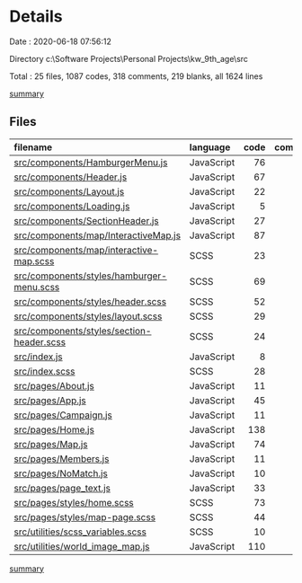 # Details

Date : 2020-06-18 07:56:12

Directory c:\Software Projects\Personal Projects\kw_9th_age\src

Total : 25 files,  1087 codes, 318 comments, 219 blanks, all 1624 lines

[summary](results.md)

## Files
| filename | language | code | comment | blank | total |
| :--- | :--- | ---: | ---: | ---: | ---: |
| [src/components/HamburgerMenu.js](/src/components/HamburgerMenu.js) | JavaScript | 76 | 25 | 15 | 116 |
| [src/components/Header.js](/src/components/Header.js) | JavaScript | 67 | 12 | 13 | 92 |
| [src/components/Layout.js](/src/components/Layout.js) | JavaScript | 22 | 11 | 9 | 42 |
| [src/components/Loading.js](/src/components/Loading.js) | JavaScript | 5 | 0 | 2 | 7 |
| [src/components/SectionHeader.js](/src/components/SectionHeader.js) | JavaScript | 27 | 8 | 9 | 44 |
| [src/components/map/InteractiveMap.js](/src/components/map/InteractiveMap.js) | JavaScript | 87 | 77 | 28 | 192 |
| [src/components/map/interactive-map.scss](/src/components/map/interactive-map.scss) | SCSS | 23 | 8 | 6 | 37 |
| [src/components/styles/hamburger-menu.scss](/src/components/styles/hamburger-menu.scss) | SCSS | 69 | 13 | 14 | 96 |
| [src/components/styles/header.scss](/src/components/styles/header.scss) | SCSS | 52 | 17 | 11 | 80 |
| [src/components/styles/layout.scss](/src/components/styles/layout.scss) | SCSS | 29 | 5 | 5 | 39 |
| [src/components/styles/section-header.scss](/src/components/styles/section-header.scss) | SCSS | 24 | 5 | 5 | 34 |
| [src/index.js](/src/index.js) | JavaScript | 8 | 0 | 3 | 11 |
| [src/index.scss](/src/index.scss) | SCSS | 28 | 1 | 6 | 35 |
| [src/pages/About.js](/src/pages/About.js) | JavaScript | 11 | 0 | 3 | 14 |
| [src/pages/App.js](/src/pages/App.js) | JavaScript | 45 | 9 | 4 | 58 |
| [src/pages/Campaign.js](/src/pages/Campaign.js) | JavaScript | 11 | 0 | 3 | 14 |
| [src/pages/Home.js](/src/pages/Home.js) | JavaScript | 138 | 20 | 17 | 175 |
| [src/pages/Map.js](/src/pages/Map.js) | JavaScript | 74 | 59 | 20 | 153 |
| [src/pages/Members.js](/src/pages/Members.js) | JavaScript | 11 | 0 | 3 | 14 |
| [src/pages/NoMatch.js](/src/pages/NoMatch.js) | JavaScript | 10 | 0 | 3 | 13 |
| [src/pages/page_text.js](/src/pages/page_text.js) | JavaScript | 33 | 5 | 5 | 43 |
| [src/pages/styles/home.scss](/src/pages/styles/home.scss) | SCSS | 73 | 17 | 15 | 105 |
| [src/pages/styles/map-page.scss](/src/pages/styles/map-page.scss) | SCSS | 44 | 16 | 14 | 74 |
| [src/utilities/scss_variables.scss](/src/utilities/scss_variables.scss) | SCSS | 10 | 4 | 3 | 17 |
| [src/utilities/world_image_map.js](/src/utilities/world_image_map.js) | JavaScript | 110 | 6 | 3 | 119 |

[summary](results.md)